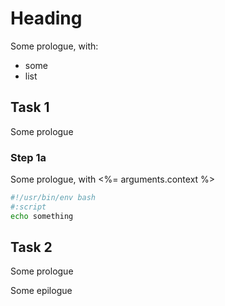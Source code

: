 # Heading

Some prologue, with:

- some
- list

## Task 1

Some prologue

### Step 1a

Some prologue, with <%= arguments.context %>

```bash
#!/usr/bin/env bash
#:script
echo something
```

## Task 2

Some prologue

Some epilogue
